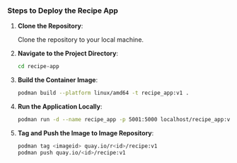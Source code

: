 ### Steps to Deploy the Recipe App

1. **Clone the Repository**:
   
   Clone the repository to your local machine.

2. **Navigate to the Project Directory**:
   ```bash
   cd recipe-app
3. **Build the Container Image**:
   ```bash
   podman build --platform linux/amd64 -t recipe_app:v1 .
4. **Run the Application Locally**:
   ```bash
   podman run -d --name recipe_app -p 5001:5000 localhost/recipe_app:v1
5. **Tag and Push the Image to Image Repository**:
   ```bash
   podman tag <imageid> quay.io/r<id>/recipe:v1
   podman push quay.io/<id>/recipe:v1
